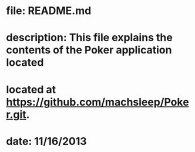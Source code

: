 #
# file: README.md
# description: This file explains the contents of the Poker application located
#	       located at https://github.com/machsleep/Poker.git.
# date: 11/16/2013
#

